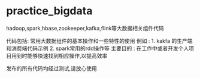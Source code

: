 # practice_bigdata
hadoop,spark,hbase,zookeeper,kafka,flink等大数据相关组件代码

代码包括: 常用大数据组件的基本操作和一些特性的使用
例如 : 1. kakfa 的生产端和消费端代码示例
      2. spark常用的rdd操作等
主要目的 : 在工作中或者开发个人项目用到时能够快速找到相应操作,以提高效率

发布的所有代码均经过测试,请放心使用
